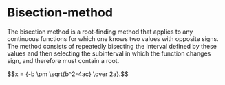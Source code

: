 # Bisection-method
The bisection method is a root-finding method that applies to any continuous functions for which one knows two values with opposite signs. The method consists of repeatedly bisecting the interval defined by these values and then selecting the subinterval in which the function changes sign, and therefore must contain a root.

<!DOCTYPE html>
<html>
<head>
  <meta charset="utf-8">
  <meta name="viewport" content="width=device-width">
 
</script>
</head>
<body>
<p>
  $$x = {-b \pm \sqrt{b^2-4ac} \over 2a}.$$
</p>
</body>
</html>
